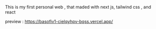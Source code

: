 This is my first personal web , that maded with next js, tailwind css , and react

preview : https://basofiv1-cielqyhpv-bqss.vercel.app/
